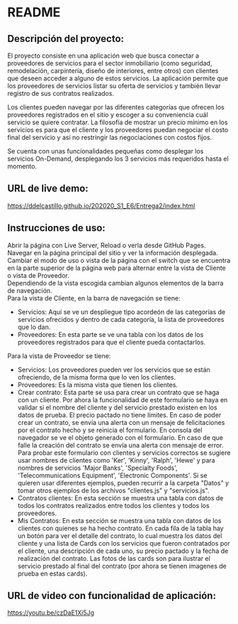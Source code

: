 # README
## Descripción del proyecto:  
El proyecto consiste en una aplicación web que busca conectar a proveedores de servicios para el sector inmobiliario (como seguridad, remodelación, carpintería, diseño de interiores, entre otros) con clientes que deseen acceder a alguno de estos servicios. La aplicación permite que los proveedores de servicios listar su oferta de servicios y también llevar registro de sus contratos realizados.   

Los clientes pueden navegar por las diferentes categorías que ofrecen los proveedores registrados en el sitio y escoger a su conveniencia cuál servicio se quiere contratar. La filosofía de mostrar un precio mínimo en los servicios es para que el cliente y los proveedores puedan negociar el costo final del servicio y así no restringir las negociaciones con costos fijos.  

Se cuenta con unas funcionalidades pequeñas como desplegar los servicios On-Demand, desplegando los 3 servicios más requeridos hasta el momento.  


## URL de live demo:  
https://ddelcastillo.github.io/202020_S1_E6/Entrega2/index.html
## Instrucciones de uso:  
Abrir la página con Live Server, Reload o verla desde GitHub Pages.  
Navegar en la página principal del sitio y ver la información desplegada.  
Cambiar el modo de uso o vista de la página con el switch que se encuentra en la parte superior de la página web para alternar entre la vista de Cliente o vista de Proveedor.  
Dependiendo de la vista escogida cambian algunos elementos de la barra de navegación.  
Para la vista de Cliente, en la barra de navegación se tiene:  
* Servicios: Aquí se ve un despliegue tipo acordeón de las categorías de servicios ofrecidos y dentro de cada categoría, la lista de proveedores que lo dan.
* Proveedores: En esta parte se ve una tabla con los datos de los proveedores registrados para que el cliente pueda contactarlos.

Para la vista de Proveedor se tiene:
* Servicios: Los proveedores pueden ver los servicios que se están ofreciendo, de la misma forma que lo ven los clientes.
* Proveedores: Es la misma vista que tienen los clientes.
* Crear contrato: Esta parte se usa para crear un contrato que se haga con un cliente. Por ahora la funcionalidad de este formulario se haya en validar si el nombre del cliente y del servicio prestado existen en los datos de prueba. El precio pactado no tiene límites. En caso de poder crear un contrato, se envía una alerta con un mensaje de felicitaciones por el contrato hecho y se reinicia el formulario. En consola del navegador se ve el objeto generado con el formulario. En caso de que falle la creación del contrato se envía una alerta con mensaje de error. Para probar este formulario con clientes y servicios correctos se sugiere usar nombres de clientes como 'Ker', 'Kinny', 'Ralph', 'Hewe' y para nombres de servicios 'Major Banks', 'Specialty Foods', 'Telecommunications Equipment', 'Electronic Components'. Si se quieren usar diferentes ejemplos, pueden recurrir a la carpeta "Datos" y tomar otros ejemplos de los archivos "clientes.js" y "servicios.js".
* Contratos clientes: En esta sección se muestra una tabla con datos de todos los contratos realizados entre todos los clientes y todos los proveedores.
* Mis Contratos: En esta sección se muestra una tabla con datos de los clientes con quienes se ha hecho contrato. En cada fila de la tabla hay un botón para ver el detalle del contrato, lo cual muestra los datos del cliente y una lista de Cards con los servicios que fueron contratados por el cliente, una descripción de cada uno, su precio pactado y la fecha de realización del contrato. Las fotos de las cards son para ilustrar el servicio prestado al final del contrato (por ahora se tienen imagenes de prueba en estas cards).
 
## URL de video con funcionalidad de aplicación:  

https://youtu.be/czDaE1Xi5Jg
